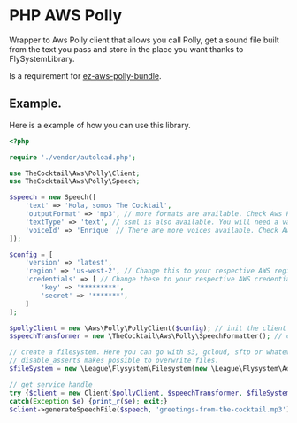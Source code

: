 # PHP AWS Polly

Wrapper to Aws Polly client that allows you call Polly, get a sound file
built from the text you pass and store in the place you want thanks to
FlySystemLibrary. 

Is a requirement for [ez-aws-polly-bundle](https://github.com/the-cocktail/ez-aws-polly-bundle).


## Example. 

Here is a example of how you can use this library.

```php
<?php

require './vendor/autoload.php';

use TheCocktail\Aws\Polly\Client;
use TheCocktail\Aws\Polly\Speech;

$speech = new Speech([
    'text' => 'Hola, somos The Cocktail',
    'outputFormat' => 'mp3', // more formats are available. Check Aws Polly doc. 
    'textType' => 'text', // ssml is also available. You will need a valid ssml though.  
    'voiceId' => 'Enrique' // There are more voices available. Check Aws Polly 
]);

$config = [
    'version' => 'latest',
    'region' => 'us-west-2', // Change this to your respective AWS region
    'credentials' => [ // Change these to your respective AWS credentials
        'key' => '*********',
        'secret' => '*******',
    ]
];

$pollyClient = new \Aws\Polly\PollyClient($config); // init the client
$speechTransformer = new \TheCocktail\Aws\Polly\SpeechFormatter(); // create a formatter

// create a filesystem. Here you can go with s3, gcloud, sftp or whatever. you will need to require more packages though. 
// disable_asserts makes possible to overwrite files.
$fileSystem = new \League\Flysystem\Filesystem(new \League\Flysystem\Adapter\Local(__DIR__), ['disable_asserts' => true]);

// get service handle
try {$client = new Client($pollyClient, $speechTransformer, $fileSystem);}
catch(Exception $e) {print_r($e); exit;}
$client->generateSpeechFile($speech, 'greetings-from-the-cocktail.mp3');


```
